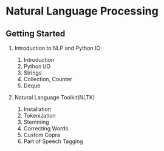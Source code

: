 # Natural Language Processing


## Getting Started 

1. Introduction to NLP and Python IO
	1. Introduction
	2. Python I/O
	3. Strings
	4. Collection, Counter
	5. Deque
	
2. Natural Language Toolkit(NLTK)
	1. Installation
	2. Tokenization
	3. Stemming
	4. Correcting Words
	5. Custom Copra	
	6. Part of Speech Tagging
			
		
		



